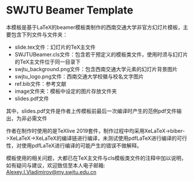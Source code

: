 # SWJTU Beamer Template

本模板是基于LaTeX的beamer模板类制作的西南交通大学非官方幻灯片模板，主要包含下列文件与文件夹：

- slide.tex文件：幻灯片的TeX主文件
- SWJTUBeamer.cls文件：包含若干预定义的模板类文件，使用时须与幻灯片的TeX主文件位于同一目录下
- swjtu_background.png文件：包含西南交通大学元素的幻灯片背景图片
- swjtu_logo.png文件：西南交通大学校徽与校名文字图片
- ref.bib文件：参考文献
- image文件夹：模板中设定的图片存放文件夹
- slides.pdf文件

其中，slides.pdf文件是作者上传模板前最后一次编译时产生的范例pdf文件输出，为非必需文件

作者在制作时使用的是TeXlive 2019套件，制作过程中均采用XeLaTeX->biber->XeLaTeX->XeLaTeX的编译链进行编译，未测试使用pdfLaTeX进行编译的可行性，对使用pdfLaTeX进行编译的可能产生的错误不做解释。

模板使用的相关问题，大都已在TeX主文件与cls模板类文件的注释中加以说明，如有疑问与建议，欢迎致信至本人电子邮箱: [Alexey.I.Vladimirov@my.swjtu.edu.cn](mailto:Alexey.I.Vladimirov@my.swjtu.edu.cn)